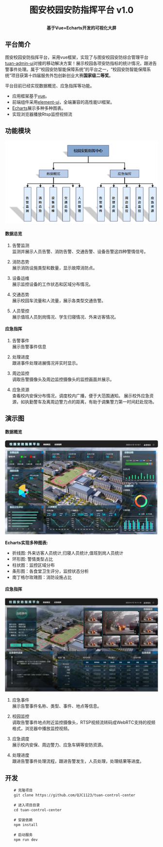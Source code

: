 
<h1 align="center" style="margin: 30px 0 30px; font-weight: bold;">图安校园安防指挥平台 v1.0</h1>
<h4 align="center">基于Vue+Echarts开发的可视化大屏</h4>




## 平台简介


图安校园安防指挥平台，采用vue框架，实现了与图安校园安防综合管理平台[tuan-admin-ui](https://github.com/QJC1123/tuan-admin-ui)对接的移动解决方案！展示校园各项安防指标的统计情况，跟进告警事件处理。属于“校园安防智能保障系统”的平台之一，“校园安防智能保障系统”项目获第十四届服务外包创新创业大赛**国家级二等奖**。

平台目前已经实现数据概览、应急指挥等功能。


* 应用框架基于[vue](https://cn.vuejs.org/guide/introduction.html)。
* 前端组件采用[element-ui](https://www.uihtm.com/element/#/zh-CN)，全端兼容的高性能UI框架。
* [Echarts](https://echarts.apache.org/zh/index.html)展示多种多种图表。
* 实现浏览器播放Rtsp监控视频流



## 功能模块

<img src="img/1.png"/>

#### 数据总览
1. 告警监测<br>
    监测并展示人员告警、消防告警、交通告警、设备告警这四种警情信号。

2. 消防态势<br>
    展示消防设施类型和数量，显示故障消防点。

3. 设备运维<br>
    展示监控设备的工作状态和区域分布情况。

4. 交通态势<br>
展示校园车流量和人流量，展示各类型交通告警。

5. 人员管控<br>
展示值班人员到岗情况、学生归寝情况、外来访客情况。


#### 应急指挥
1. 告警事件<br>
    展示告警事件信息

2. 处理进度<br>
   跟进事件处理进展情况并实时显示。

3. 周边监控<br>
    调取告警摄像头及周边监控摄像头的监控画面并展示。

4. 应急资源<br>
    查看校内安保分布情况，调度校内广播，便于大范围通知。
    展示校外应急资源，如执勤警车及离周边警力点的距离，有助于调集警力第一时间赶赴现场。



## 演示图

#### 数据概览
 <img src="img/2.png"/><br>
 

**Echarts实现多种图表:**<br>
* 折线图: 外来访客人员统计,归寝人员统计,值班到岗人员统计
* 环形图: 警情类型占比
* 柱状图：监控区域分布
* 条形图：各食堂卫生评分，监控状态分析
* 南丁格尔玫瑰图：消防设施占比

#### 应急指挥
<img src="img/3.png"/><br>

1. 应急事件<br>
    展示告警事件名称、类型、事件、地点等信息。

2. 校园监控<br>
    调取告警事件地点附近监控摄像头，RTSP视频流转码成WebRTC支持的视频格式，浏览器中播放监控视频。

3. 应急调度<br>
    展示校内安保、周边警力、应急车辆等安防资源。

4. 处理进度<br>
    跟进告警事件处理流程，跟进告警发生，人员处理，处理结果等进度。


## 开发
        # 克隆项目
        git clone https://github.com/QJC1123/tuan-control-center

        # 进入项目目录
        cd tuan-control-center

        # 安装依赖
        npm install

        # 启动服务
        npm run dev



